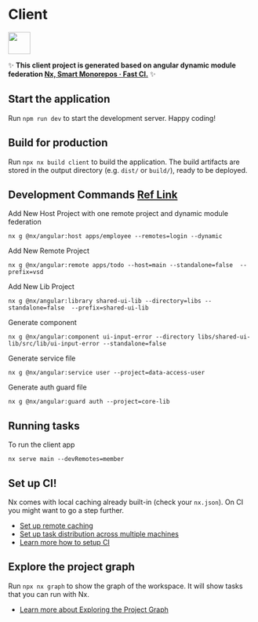 # Client

<a alt="Nx logo" href="https://nx.dev" target="_blank" rel="noreferrer"><img src="https://raw.githubusercontent.com/nrwl/nx/master/images/nx-logo.png" width="45"></a>

✨ **This client project is generated based on angular dynamic module federation [Nx, Smart Monorepos · Fast CI.](https://nx.dev/recipes/angular/dynamic-module-federation-with-angular#advanced-angular-micro-frontends-with-dynamic-module-federation)** ✨

## Start the application

Run `npm run dev` to start the development server. Happy coding!

## Build for production

Run `npx nx build client` to build the application. The build artifacts are stored in the output directory (e.g. `dist/` or `build/`), ready to be deployed.

## Development Commands [Ref Link]()
Add New Host Project with one remote project and dynamic module federation
```
nx g @nx/angular:host apps/employee --remotes=login --dynamic
```

Add New Remote Project
```
nx g @nx/angular:remote apps/todo --host=main --standalone=false  --prefix=vsd
```

Add New Lib Project
```
nx g @nx/angular:library shared-ui-lib --directory=libs --standalone=false  --prefix=shared-ui-lib
```
Generate component
```
nx g @nx/angular:component ui-input-error --directory libs/shared-ui-lib/src/lib/ui-input-error --standalone=false
```
Generate service file
```
nx g @nx/angular:service user --project=data-access-user
```
Generate auth guard file
```
nx g @nx/angular:guard auth --project=core-lib
```

## Running tasks

To run the client app

```
nx serve main --devRemotes=member
```

## Set up CI!

Nx comes with local caching already built-in (check your `nx.json`). On CI you might want to go a step further.

- [Set up remote caching](https://nx.dev/features/share-your-cache)
- [Set up task distribution across multiple machines](https://nx.dev/nx-cloud/features/distribute-task-execution)
- [Learn more how to setup CI](https://nx.dev/recipes/ci)

## Explore the project graph

Run `npx nx graph` to show the graph of the workspace.
It will show tasks that you can run with Nx.

- [Learn more about Exploring the Project Graph](https://nx.dev/core-features/explore-graph)

